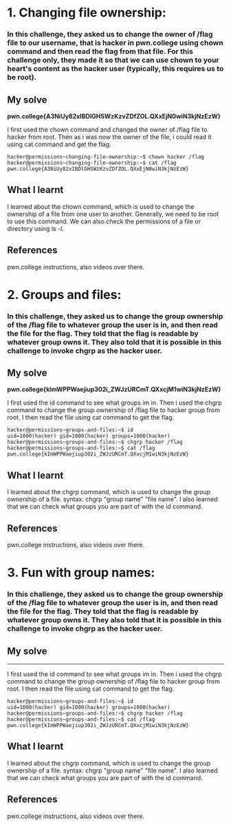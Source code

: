 # 1. Changing file ownership: 
### In this challenge, they asked us to change the owner of /flag file to our username, that is hacker in pwn.college using chown command and then read the flag from that file. For this challenge only, they made it so that we can use chown to your heart's content as the hacker user (typically, this requires us to be root).

## My solve
**pwn.college{A3NiUy82xIBDlGHSWzKzvZDfZOL.QXxEjN0wiN3kjNzEzW}**

I first used the chown command and changed the owner of /flag file to hacker from root. Then as i was now the owner of the file, i could read it using cat command and get the flag.

```
hacker@permissions~changing-file-ownership:~$ chown hacker /flag
hacker@permissions~changing-file-ownership:~$ cat /flag
pwn.college{A3NiUy82xIBDlGHSWzKzvZDfZOL.QXxEjN0wiN3kjNzEzW}
```

## What I learnt
I learned about the chown command, which is used to change the ownership of a file from one user to another. Generally, we need to be root to use this command. We can also check the permissions of a file or directory using ls -l.

## References
pwn.college instructions, also videos over there.  

# 2. Groups and files: 
### In this challenge, they asked us to change the group ownership of the /flag file to whatever group the user is in, and then read the file for the flag. They told that the flag is readable by whatever group owns it. They also told that it is possible in this challenge to invoke chgrp as the hacker user. 

## My solve
**pwn.college{kImWPPWaejiup302i_ZWJzURCmT.QXxcjM1wiN3kjNzEzW}**

I first used the id command to see what groups im in. Then i used the chgrp command to change the group ownership of /flag file to hacker group from root. I then read the file using cat command to get the flag.

```
hacker@permissions~groups-and-files:~$ id
uid=1000(hacker) gid=1000(hacker) groups=1000(hacker)
hacker@permissions~groups-and-files:~$ chgrp hacker /flag
hacker@permissions~groups-and-files:~$ cat /flag
pwn.college{kImWPPWaejiup302i_ZWJzURCmT.QXxcjM1wiN3kjNzEzW}
```

## What I learnt
I learned about the chgrp command, which is used to change the group ownership of a file. syntax: chgrp "group name" "file name". I also learned that we can check what groups you are part of with the id command. 

## References
pwn.college instructions, also videos over there.  

# 3. Fun with group names: 
### In this challenge, they asked us to change the group ownership of the /flag file to whatever group the user is in, and then read the file for the flag. They told that the flag is readable by whatever group owns it. They also told that it is possible in this challenge to invoke chgrp as the hacker user. 

## My solve
****

I first used the id command to see what groups im in. Then i used the chgrp command to change the group ownership of /flag file to hacker group from root. I then read the file using cat command to get the flag.

```
hacker@permissions~groups-and-files:~$ id
uid=1000(hacker) gid=1000(hacker) groups=1000(hacker)
hacker@permissions~groups-and-files:~$ chgrp hacker /flag
hacker@permissions~groups-and-files:~$ cat /flag
pwn.college{kImWPPWaejiup302i_ZWJzURCmT.QXxcjM1wiN3kjNzEzW}
```

## What I learnt
I learned about the chgrp command, which is used to change the group ownership of a file. syntax: chgrp "group name" "file name". I also learned that we can check what groups you are part of with the id command. 

## References
pwn.college instructions, also videos over there.
